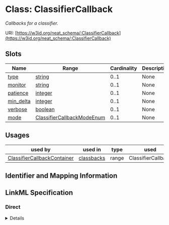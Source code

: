 # Class: ClassifierCallback
_Callbacks for a classifier._





URI: [https://w3id.org/neat_schema/:ClassifierCallback](https://w3id.org/neat_schema/:ClassifierCallback)



<!-- no inheritance hierarchy -->



## Slots

| Name | Range | Cardinality | Description  | Info |
| ---  | --- | --- | --- | --- |
| [type](type.md) | [string](string.md) | 0..1 | None  | . |
| [monitor](monitor.md) | [string](string.md) | 0..1 | None  | . |
| [patience](patience.md) | [integer](integer.md) | 0..1 | None  | . |
| [min_delta](min_delta.md) | [integer](integer.md) | 0..1 | None  | . |
| [verbose](verbose.md) | [boolean](boolean.md) | 0..1 | None  | . |
| [mode](mode.md) | [ClassifierCallbackModeEnum](ClassifierCallbackModeEnum.md) | 0..1 | None  | . |


## Usages


| used by | used in | type | used |
| ---  | --- | --- | --- |
| [ClassifierCallbackContainer](ClassifierCallbackContainer.md) | [classbacks](classbacks.md) | range | ClassifierCallback |



## Identifier and Mapping Information









## LinkML Specification

<!-- TODO: investigate https://stackoverflow.com/questions/37606292/how-to-create-tabbed-code-blocks-in-mkdocs-or-sphinx -->

### Direct

<details>
```yaml
name: ClassifierCallback
description: Callbacks for a classifier.
from_schema: https://w3id.org/neat_schema
attributes:
  type:
    name: type
    from_schema: https://w3id.org/neat_schema
  monitor:
    name: monitor
    from_schema: https://w3id.org/neat_schema
  patience:
    name: patience
    from_schema: https://w3id.org/neat_schema
    range: integer
  min_delta:
    name: min_delta
    from_schema: https://w3id.org/neat_schema
    range: integer
  verbose:
    name: verbose
    from_schema: https://w3id.org/neat_schema
    range: boolean
  mode:
    name: mode
    from_schema: https://w3id.org/neat_schema
    range: classifier_callback_mode_enum

```
</details>

### Induced

<details>
```yaml
name: ClassifierCallback
description: Callbacks for a classifier.
from_schema: https://w3id.org/neat_schema
attributes:
  type:
    name: type
    from_schema: https://w3id.org/neat_schema
    alias: type
    owner: ClassifierCallback
    range: string
  monitor:
    name: monitor
    from_schema: https://w3id.org/neat_schema
    alias: monitor
    owner: ClassifierCallback
    range: string
  patience:
    name: patience
    from_schema: https://w3id.org/neat_schema
    alias: patience
    owner: ClassifierCallback
    range: integer
  min_delta:
    name: min_delta
    from_schema: https://w3id.org/neat_schema
    alias: min_delta
    owner: ClassifierCallback
    range: integer
  verbose:
    name: verbose
    from_schema: https://w3id.org/neat_schema
    alias: verbose
    owner: ClassifierCallback
    range: boolean
  mode:
    name: mode
    from_schema: https://w3id.org/neat_schema
    alias: mode
    owner: ClassifierCallback
    range: classifier_callback_mode_enum

```
</details>